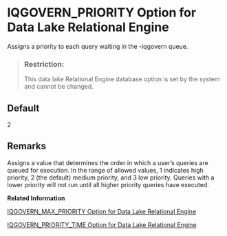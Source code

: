 <!-- loioa63a661e84f210158ee2c8e1602d1eb4 -->

# IQGOVERN\_PRIORITY Option for Data Lake Relational Engine

Assigns a priority to each query waiting in the -iqgovern queue.



> ### Restriction:  
> This data lake Relational Engine database option is set by the system and cannot be changed.



## Default

2



<a name="loioa63a661e84f210158ee2c8e1602d1eb4__iq_refso_640"/>

## Remarks

Assigns a value that determines the order in which a user’s queries are queued for execution. In the range of allowed values, 1 indicates high priority, 2 \(the default\) medium priority, and 3 low priority. Queries with a lower priority will not run until all higher priority queries have executed.

**Related Information**  


[IQGOVERN\_MAX\_PRIORITY Option for Data Lake Relational Engine](iqgovern-max-priority-option-for-data-lake-relational-engine-a63a36d.md "Limits the allowed IQGOVERN_PRIORITY setting.")

[IQGOVERN\_PRIORITY\_TIME Option for Data Lake Relational Engine](iqgovern-priority-time-option-for-data-lake-relational-engine-a63a967.md "Limits the time a high priority query waits in the queue before starting.")

